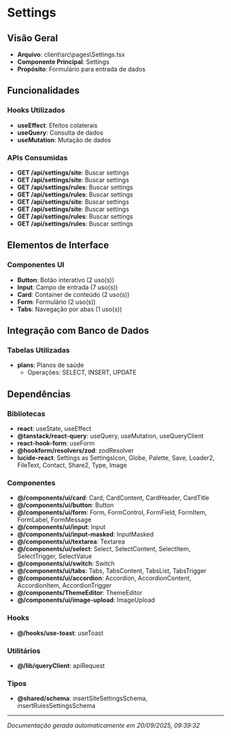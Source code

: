 # Settings

## Visão Geral
- **Arquivo**: client\src\pages\Settings.tsx
- **Componente Principal**: Settings
- **Propósito**: Formulário para entrada de dados

## Funcionalidades

### Hooks Utilizados
- **useEffect**: Efeitos colaterais
- **useQuery**: Consulta de dados
- **useMutation**: Mutação de dados

### APIs Consumidas
- **GET /api/settings/site**: Buscar settings
- **GET /api/settings/site**: Buscar settings
- **GET /api/settings/rules**: Buscar settings
- **GET /api/settings/rules**: Buscar settings
- **GET /api/settings/site**: Buscar settings
- **GET /api/settings/site**: Buscar settings
- **GET /api/settings/rules**: Buscar settings
- **GET /api/settings/rules**: Buscar settings

## Elementos de Interface

### Componentes UI
- **Button**: Botão interativo (2 uso(s))
- **Input**: Campo de entrada (7 uso(s))
- **Card**: Container de conteúdo (2 uso(s))
- **Form**: Formulário (2 uso(s))
- **Tabs**: Navegação por abas (1 uso(s))

## Integração com Banco de Dados

### Tabelas Utilizadas
- **plans**: Planos de saúde
  - Operações: SELECT, INSERT, UPDATE



## Dependências

### Bibliotecas
- **react**: useState, useEffect
- **@tanstack/react-query**: useQuery, useMutation, useQueryClient
- **react-hook-form**: useForm
- **@hookform/resolvers/zod**: zodResolver
- **lucide-react**: Settings as SettingsIcon, Globe, Palette, Save, Loader2, FileText, Contact, Share2, Type, Image

### Componentes
- **@/components/ui/card**: Card, CardContent, CardHeader, CardTitle
- **@/components/ui/button**: Button
- **@/components/ui/form**: Form, FormControl, FormField, FormItem, FormLabel, FormMessage
- **@/components/ui/input**: Input
- **@/components/ui/input-masked**: InputMasked
- **@/components/ui/textarea**: Textarea
- **@/components/ui/select**: Select, SelectContent, SelectItem, SelectTrigger, SelectValue
- **@/components/ui/switch**: Switch
- **@/components/ui/tabs**: Tabs, TabsContent, TabsList, TabsTrigger
- **@/components/ui/accordion**: Accordion, AccordionContent, AccordionItem, AccordionTrigger
- **@/components/ThemeEditor**: ThemeEditor
- **@/components/ui/image-upload**: ImageUpload

### Hooks
- **@/hooks/use-toast**: useToast

### Utilitários
- **@/lib/queryClient**: apiRequest

### Tipos
- **@shared/schema**: insertSiteSettingsSchema, insertRulesSettingsSchema

---
*Documentação gerada automaticamente em 20/09/2025, 09:39:32*